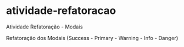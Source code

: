 # atividade-refatoracao
Atividade Refatoração - Modais 

Refatoração dos Modais (Success - Primary - Warning - Info - Danger)
